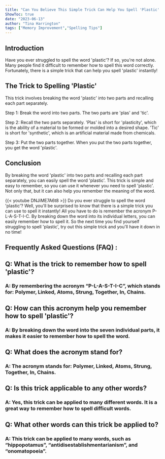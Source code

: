 ```yaml
---
title: "Can You Believe This Simple Trick Can Help You Spell 'Plastic' Instantly?!"
ShowToc: true 
date: "2023-06-13"
author: "Tina Harrington" 
tags: ["Memory Improvement","Spelling Tips"]
---
```

## Introduction

Have you ever struggled to spell the word 'plastic'? If so, you're not alone. Many people find it difficult to remember how to spell this word correctly. Fortunately, there is a simple trick that can help you spell 'plastic' instantly!

## The Trick to Spelling 'Plastic'

This trick involves breaking the word 'plastic' into two parts and recalling each part separately.

Step 1: Break the word into two parts. The two parts are 'plas' and 'tic'.

Step 2: Recall the two parts separately. 'Plas' is short for 'plasticity', which is the ability of a material to be formed or molded into a desired shape. 'Tic' is short for 'synthetic', which is an artificial material made from chemicals.

Step 3: Put the two parts together. When you put the two parts together, you get the word 'plastic'.

## Conclusion

By breaking the word 'plastic' into two parts and recalling each part separately, you can easily spell the word 'plastic'. This trick is simple and easy to remember, so you can use it whenever you need to spell 'plastic'. Not only that, but it can also help you remember the meaning of the word.

{{< youtube DNJiME7A6t8 >}} 
Do you ever struggle to spell the word 'plastic'? Well, you'll be surprised to know that there is a simple trick you can use to spell it instantly! All you have to do is remember the acronym P-L-A-S-T-I-C. By breaking down the word into its individual letters, you can easily remember how to spell it. So the next time you find yourself struggling to spell 'plastic', try out this simple trick and you'll have it down in no time!

## Frequently Asked Questions (FAQ) :
<h2>Q: What is the trick to remember how to spell 'plastic'?</h2>

<h3>A: By remembering the acronym “P-L-A-S-T-I-C”, which stands for: Polymer, Linked, Atoms, Strung, Together, In, Chains.</h3>

<h2>Q: How can this acronym help you remember how to spell 'plastic'?</h2>

<h3>A: By breaking down the word into the seven individual parts, it makes it easier to remember how to spell the word.</h3>

<h2>Q: What does the acronym stand for?</h2>

<h3>A: The acronym stands for: Polymer, Linked, Atoms, Strung, Together, In, Chains.</h3>

<h2>Q: Is this trick applicable to any other words?</h2>

<h3>A: Yes, this trick can be applied to many different words. It is a great way to remember how to spell difficult words.</h3>

<h2>Q: What other words can this trick be applied to?</h2>

<h3>A: This trick can be applied to many words, such as “hippopotamus”, “antidisestablishmentarianism”, and “onomatopoeia”.</h3>






